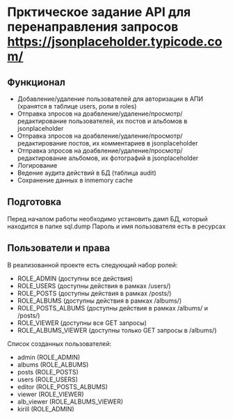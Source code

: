 # Прктическое задание API для перенаправления запросов https://jsonplaceholder.typicode.com/

## Функционал
- Добавление/удаление пользователей для авторизации в АПИ (хранятся в таблице users, роли в roles)
- Отправка зпросов на доабвление/удаление/просмотр/редактирование пользователей, их постов и альбомов в jsonplaceholder
- Отправка зпросов на доабвление/удаление/просмотр/редактирование постов, их комментариев в jsonplaceholder
- Отправка зпросов на доабвление/удаление/просмотр/редактирование альбомов, их фотографий в jsonplaceholder
- Логирование
- Ведение аудита действий в БД (таблица audit)
- Сохранение данных в inmemory cache

## Подготовка
Перед началом работы необходимо установить дамп БД, который находится в папке sql.dump
Пароль и имя пользователя есть в ресурсах

## Пользователи и права
В реализованной проекте есть следующий набор ролей:
- ROLE_ADMIN (доступны все действия)
- ROLE_USERS (доступны действия в рамках /users/)
- ROLE_POSTS (доступны действия в рамках /posts/)
- ROLE_ALBUMS (доступны действия в рамках /albums/)
- ROLE_POSTS_ALBUMS  (доступны действия в рамках /albums/ и /posts/)
- ROLE_VIEWER (доступны все GET запросы)
- ROLE_ALBUMS_VIEWER (доступны только GET запросы в /albums/)

Список созданных пользователей:
- admin (ROLE_ADMIN)
- albums (ROLE_ALBUMS)
- posts (ROLE_POSTS)
- users (ROLE_USERS)
- editor (ROLE_POSTS_ALBUMS)
- viewer (ROLE_VIEWER)
- alb_viewer (ROLE_ALBUMS_VIEWER)
- kirill (ROLE_ADMIN)
